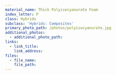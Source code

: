 ```yaml
---
material_name: Thick Polyisocyanurate Foam
index_letter: P
class: Hybrids
subclass: 'Hybrids: Composites'
primary_photo_path: /photos/polyisocyanurate.jpg
additional_photos:
  - additional_photo_path:
links:
  - link_title:
    link_address:
files:
  - file_name:
    file_path:
---
```



